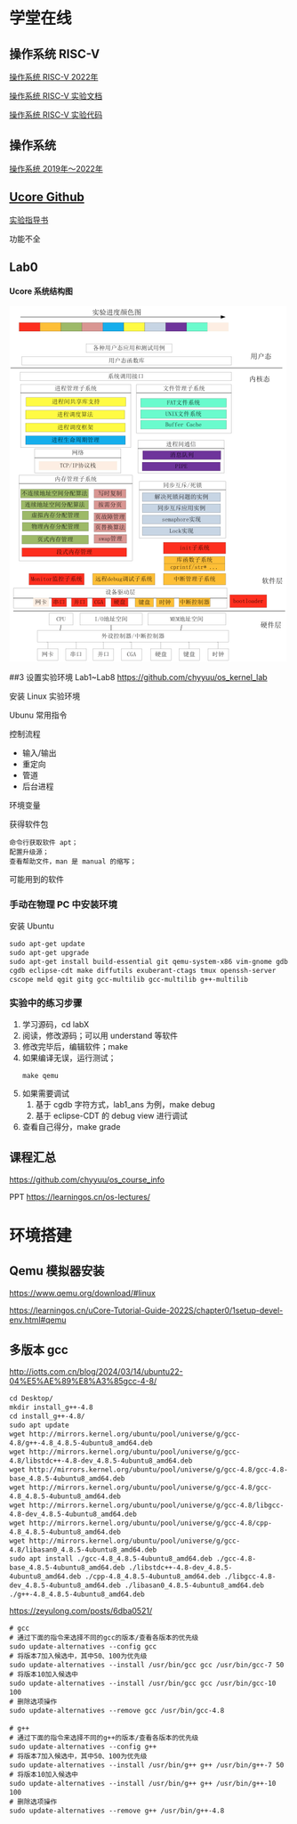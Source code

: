 # 学堂在线

## 操作系统 RISC-V
[操作系统 RISC-V 2022年](https://www.xuetangx.com/learn/thu08091002729/thu08091002729/12425488/video/31184048?channel=i.area.learn_title)

[操作系统 RISC-V 实验文档](https://learningos.cn/uCore-Tutorial-Guide-2022S/chapter1/index.html)

[操作系统 RISC-V 实验代码](https://github.com/LearningOS/uCore-Tutorial-Code-2022S)

## 操作系统
[操作系统  2019年～2022年](https://www.xuetangx.com/learn/space/THU08091000267/THU08091000267/12424484?channel=i.area.manual_search)
    

## [Ucore Github](https://github.com/kiukotsu/ucore/tree/master)

[实验指导书](https://objectkuan.gitbooks.io/ucore-docs/content/)

功能不全

## Lab0

#### Ucore 系统结构图

![](Media/清华操作系统实验/20251006175025.png)

##3 设置实验环境
Lab1~Lab8
https://github.com/chyyuu/os_kernel_lab

安装 Linux 实验环境

Ubunu 常用指令

控制流程
* 输入/输出
* 重定向
* 管道
* 后台进程

环境变量

获得软件包

    命令行获取软件 apt；
    配置升级源；
    查看帮助文件，man 是 manual 的缩写；

可能用到的软件


### 手动在物理 PC 中安装环境
安装 Ubuntu
```
sudo apt-get update
sudo apt-get upgrade
sudo apt-get install build-essential git qemu-system-x86 vim-gnome gdb cgdb eclipse-cdt make diffutils exuberant-ctags tmux openssh-server cscope meld qgit gitg gcc-multilib gcc-multilib g++-multilib
```
### 实验中的练习步骤
1. 学习源码，cd labX
2. 阅读，修改源码；可以用 understand 等软件
3. 修改完毕后，编辑软件；make
4. 如果编译无误，运行测试；
    ```
    make qemu
    ```
5. 如果需要调试
   1. 基于 cgdb 字符方式，lab1_ans 为例，make debug
   2. 基于 eclipse-CDT 的 debug view 进行调试
6. 查看自己得分，make grade

## 课程汇总
https://github.com/chyyuu/os_course_info

PPT https://learningos.cn/os-lectures/

# 环境搭建
## Qemu 模拟器安装
https://www.qemu.org/download/#linux

https://learningos.cn/uCore-Tutorial-Guide-2022S/chapter0/1setup-devel-env.html#qemu

## 多版本 gcc
http://iotts.com.cn/blog/2024/03/14/ubuntu22-04%E5%AE%89%E8%A3%85gcc-4-8/
```
cd Desktop/
mkdir install_g++-4.8
cd install_g++-4.8/
sudo apt update
wget http://mirrors.kernel.org/ubuntu/pool/universe/g/gcc-4.8/g++-4.8_4.8.5-4ubuntu8_amd64.deb 
wget http://mirrors.kernel.org/ubuntu/pool/universe/g/gcc-4.8/libstdc++-4.8-dev_4.8.5-4ubuntu8_amd64.deb 
wget http://mirrors.kernel.org/ubuntu/pool/universe/g/gcc-4.8/gcc-4.8-base_4.8.5-4ubuntu8_amd64.deb 
wget http://mirrors.kernel.org/ubuntu/pool/universe/g/gcc-4.8/gcc-4.8_4.8.5-4ubuntu8_amd64.deb 
wget http://mirrors.kernel.org/ubuntu/pool/universe/g/gcc-4.8/libgcc-4.8-dev_4.8.5-4ubuntu8_amd64.deb 
wget http://mirrors.kernel.org/ubuntu/pool/universe/g/gcc-4.8/cpp-4.8_4.8.5-4ubuntu8_amd64.deb 
wget http://mirrors.kernel.org/ubuntu/pool/universe/g/gcc-4.8/libasan0_4.8.5-4ubuntu8_amd64.deb  
sudo apt install ./gcc-4.8_4.8.5-4ubuntu8_amd64.deb ./gcc-4.8-base_4.8.5-4ubuntu8_amd64.deb ./libstdc++-4.8-dev_4.8.5-4ubuntu8_amd64.deb ./cpp-4.8_4.8.5-4ubuntu8_amd64.deb ./libgcc-4.8-dev_4.8.5-4ubuntu8_amd64.deb ./libasan0_4.8.5-4ubuntu8_amd64.deb ./g++-4.8_4.8.5-4ubuntu8_amd64.deb
```

https://zeyulong.com/posts/6dba0521/
```
# gcc
# 通过下面的指令来选择不同的gcc的版本/查看各版本的优先级
sudo update-alternatives --config gcc
# 将版本7加入候选中，其中50、100为优先级
sudo update-alternatives --install /usr/bin/gcc gcc /usr/bin/gcc-7 50
# 将版本10加入候选中
sudo update-alternatives --install /usr/bin/gcc gcc /usr/bin/gcc-10 100
# 删除选项操作
sudo update-alternatives --remove gcc /usr/bin/gcc-4.8

# g++
# 通过下面的指令来选择不同的g++的版本/查看各版本的优先级
sudo update-alternatives --config g++
# 将版本7加入候选中，其中50、100为优先级
sudo update-alternatives --install /usr/bin/g++ g++ /usr/bin/g++-7 50
# 将版本10加入候选中
sudo update-alternatives --install /usr/bin/g++ g++ /usr/bin/g++-10 100
# 删除选项操作
sudo update-alternatives --remove g++ /usr/bin/g++-4.8

```
